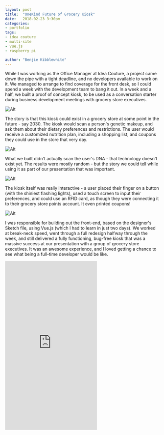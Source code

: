 ```yaml
---
layout: post
title:  "OneKind Future of Grocery Kiosk"
date:   2018-02-23 3:30pm
categories:
- portfolio
tags:
- idea couture
- multi-site
- vue.js
- raspberry pi

author: "Benjie Kibblewhite"
---
```


While I was working as the Office Manager at Idea Couture, a project came down the pipe with a tight deadline, and no developers available to work on it. We managed to arrange to find coverage for the front desk, so I could spend a week with the development team to bang it out. In a week and a half, we built a proof of concept kiosk, to be used as a conversation starter during business development meetings with grocery store executives. 

![Alt](/images/onekind/onekindlanding.png "Screenshot of the kiosk's landing page. Instructs the user to hold their finger on the scanner to begin the process")

The story is that this kiosk could exist in a grocery store at some point in the future - say 2030. The kiosk would scan a person's genetic makeup, and ask them about their dietary preferences and restrictions. The user would receive a customized nutrition plan, including a shopping list, and coupons they could use in the store that very day. 

![Alt](/images/onekind/onekindrestrictions.png "Screenshot of a page asking the user to input their dietary preferences and restrictions")

What we built didn't actually scan the user's DNA - that technology doesn't exist yet. The results were mostly random - but the story we could tell while using it as part of our presentation that was important. 

![Alt](/images/onekind/onekindresults.png "Screenshot of a sample results page")

The kiosk itself was really interactive - a user placed their finger on a button (with the shiniest flashing lights), used a touch screen to input their preferences, and could use an RFID card, as though they were connecting it to their grocery store points account. It even printed coupons! 

![Alt](/images/onekind/onekindcoupons.png "Screenshot of the coupon printing page")

I was responsible for building out the front-end, based on the designer's Sketch file, using Vue.js (which I had to learn in just two days). We worked at break-neck speed, went through a full redesign halfway through the week, and still delivered a fully functioning, bug-free kiosk that was a massive success at our presentation with a group of grocery store executives. It was an awesome experience, and I loved getting a chance to see what being a full-time developer would be like. 

<iframe width="300px" height="550px" style="margin: 0 auto" src="https://www.youtube.com/embed/uf5zYyUKawA" frameborder="0" allow="autoplay; encrypted-media" allowfullscreen></iframe>